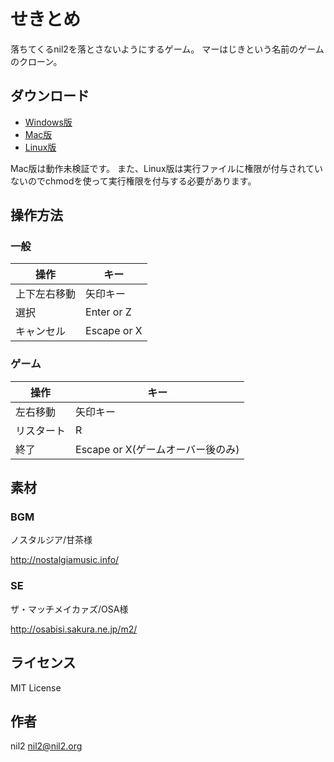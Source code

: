 せきとめ
========

落ちてくるnil2を落とさないようにするゲーム。
マーはじきという名前のゲームのクローン。

ダウンロード
------------

- [Windows版](https://github.com/nil-two/sekitome/releases/download/v1.0.0/sekitome_windows.zip)
- [Mac版](https://github.com/nil-two/sekitome/releases/download/v1.0.0/sekitome_mac.zip)
- [Linux版](https://github.com/nil-two/sekitome/releases/download/v1.0.0/sekitome_linux.zip)

Mac版は動作未検証です。
また、Linux版は実行ファイルに権限が付与されていないのでchmodを使って実行権限を付与する必要があります。

操作方法
--------

### 一般

| 操作         | キー        |
|--------------|-------------|
| 上下左右移動 | 矢印キー    |
| 選択         | Enter or Z  |
| キャンセル   | Escape or X |

### ゲーム

| 操作       | キー                              |
|------------|-----------------------------------|
| 左右移動   | 矢印キー                          |
| リスタート | R                                 |
| 終了       | Escape or X(ゲームオーバー後のみ) |

素材
----

### BGM

ノスタルジア/甘茶様

http://nostalgiamusic.info/

### SE

ザ・マッチメイカァズ/OSA様

http://osabisi.sakura.ne.jp/m2/

ライセンス
----------

MIT License

作者
----

nil2 <nil2@nil2.org>
